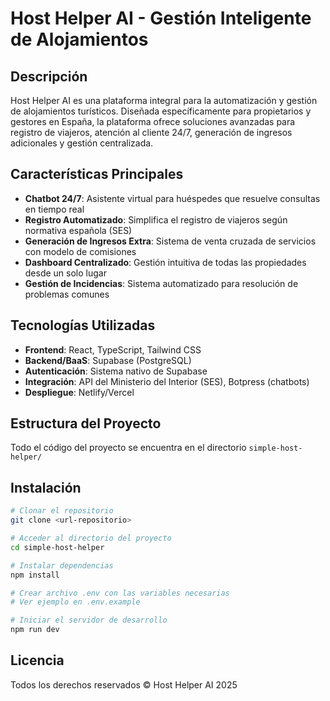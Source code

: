 # Host Helper AI - Gestión Inteligente de Alojamientos

## Descripción
Host Helper AI es una plataforma integral para la automatización y gestión de alojamientos turísticos. Diseñada específicamente para propietarios y gestores en España, la plataforma ofrece soluciones avanzadas para registro de viajeros, atención al cliente 24/7, generación de ingresos adicionales y gestión centralizada.

## Características Principales
- **Chatbot 24/7**: Asistente virtual para huéspedes que resuelve consultas en tiempo real
- **Registro Automatizado**: Simplifica el registro de viajeros según normativa española (SES)
- **Generación de Ingresos Extra**: Sistema de venta cruzada de servicios con modelo de comisiones
- **Dashboard Centralizado**: Gestión intuitiva de todas las propiedades desde un solo lugar
- **Gestión de Incidencias**: Sistema automatizado para resolución de problemas comunes

## Tecnologías Utilizadas
- **Frontend**: React, TypeScript, Tailwind CSS
- **Backend/BaaS**: Supabase (PostgreSQL)
- **Autenticación**: Sistema nativo de Supabase
- **Integración**: API del Ministerio del Interior (SES), Botpress (chatbots)
- **Despliegue**: Netlify/Vercel

## Estructura del Proyecto
Todo el código del proyecto se encuentra en el directorio `simple-host-helper/`

## Instalación
```bash
# Clonar el repositorio
git clone <url-repositorio>

# Acceder al directorio del proyecto
cd simple-host-helper

# Instalar dependencias
npm install

# Crear archivo .env con las variables necesarias
# Ver ejemplo en .env.example

# Iniciar el servidor de desarrollo
npm run dev
```

## Licencia
Todos los derechos reservados © Host Helper AI 2025 